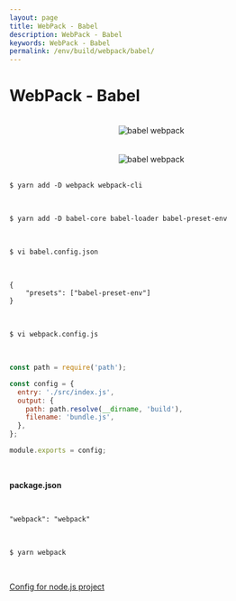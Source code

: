 ```yaml
---
layout: page
title: WebPack - Babel
description: WebPack - Babel
keywords: WebPack - Babel
permalink: /env/build/webpack/babel/
---
```


# WebPack - Babel

<br/>

<div align="center">
    <img src="/img/env/build/webpack/babel-01.png" alt="babel webpack">
</div>

<br/>
<br/>

<div align="center">
    <img src="/img/env/build/webpack/babel-02.png" alt="babel webpack">
</div>

<br/>

    $ yarn add -D webpack webpack-cli

<br/>

    $ yarn add -D babel-core babel-loader babel-preset-env

<br/>

    $ vi babel.config.json

<br/>

```
{
    "presets": ["babel-preset-env"]
}
```

<br/>

    $ vi webpack.config.js

<br/>

```js
const path = require('path');

const config = {
  entry: './src/index.js',
  output: {
    path: path.resolve(__dirname, 'build'),
    filename: 'bundle.js',
  },
};

module.exports = config;
```

<br/>

**package.json**

<br/>

```
"webpack": "webpack"
```

<br/>

    $ yarn webpack

<br/>

[Config for node.js project](/env/nodejs/absolute-path-imports/)
